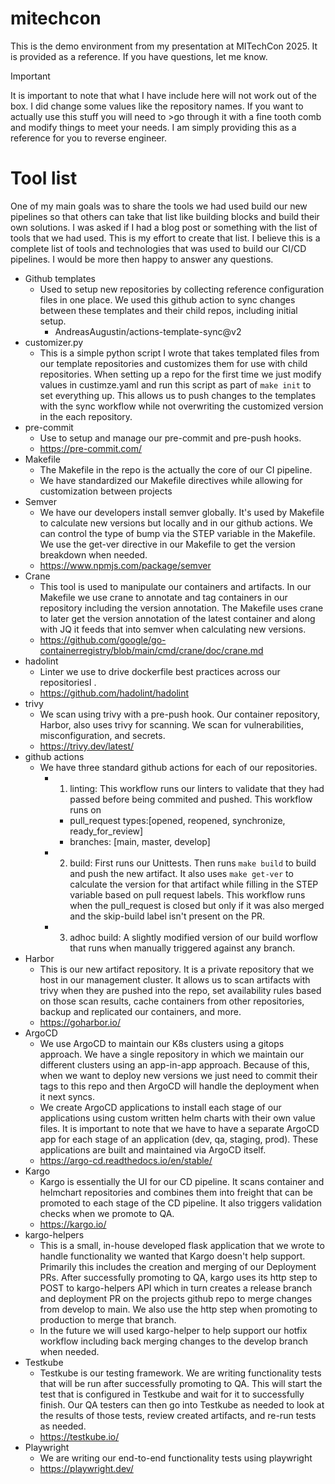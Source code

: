 # mitechcon

This is the demo environment from my presentation at MITechCon 2025.  It is provided as a reference.  If you have questions, let me know.

>[!IMPORTANT]
>It is important to note that what I have include here will not work out of the box.  I did change some values like the repository names.  If you want to actually use this stuff you will need to >go through it with a fine tooth comb and modify things to meet your needs.  I am simply providing this as a reference for you to reverse engineer.

# Tool list

One of my main goals was to share the tools we had used build our new pipelines so that others can take that list like building blocks and build their own solutions.  I was asked if I had a blog post or something with the list of tools that we had used.  This is my effort to create that list.  I believe this is a complete list of tools and technologies that was used to build our CI/CD pipelines.  I would be more then happy to answer any questions.

-  Github templates
	- Used to setup new repositories by collecting reference configuration files in one place.  We used this github action to sync changes between these templates and their child repos, including initial setup.
		- AndreasAugustin/actions-template-sync@v2
- customizer.py
	- This is a simple python script I wrote that takes templated files from our template repositories and customizes them for use with child repositories.  When setting up a repo for the first time we just modify values in custimze.yaml and run this script as part of ```make init``` to set everything up.  This allows us to push changes to the templates with the sync workflow while not overwriting the customized version in the each repository.
- pre-commit
	- Use to setup and manage our pre-commit and pre-push hooks.
	- https://pre-commit.com/
- Makefile
	- The Makefile in the repo is the actually the core of our CI  pipeline.
	- We have standardized our Makefile directives while allowing for customization  between projects
- Semver
	- We have our developers install semver globally.  It's used by Makefile to calculate new versions but locally and in our github actions.  We can control the type of bump via the STEP variable in the Makefile.  We use the get-ver directive in our Makefile to get the version breakdown when needed.
	- https://www.npmjs.com/package/semver
- Crane
	- This tool is used to manipulate our containers and artifacts.  In our Makefile we use crane to annotate and tag containers in our repository including the version annotation.  The Makefile uses crane to later get the version annotation of the latest container and along with JQ it feeds that into semver when calculating new versions.
	- https://github.com/google/go-containerregistry/blob/main/cmd/crane/doc/crane.md
- hadolint
	- Linter we use to drive dockerfile best practices across our repositoriesI .
	- https://github.com/hadolint/hadolint
- trivy
	- We scan using trivy with a pre-push hook.  Our container repository, Harbor, also uses trivy for scanning.  We scan for vulnerabilities, misconfiguration, and secrets.
	- https://trivy.dev/latest/
- github actions
	- We have three standard github actions for each of our repositories.
		- 1. linting: This workflow runs our linters to validate that they had passed before being commited and pushed.  This workflow runs on
			- pull_request types:[opened, reopened, synchronize, ready_for_review]
			- branches: [main, master, develop]
		- 2. build: First runs our Unittests.  Then runs ```make build``` to build and push the new artifact.  It also uses ```make get-ver``` to calculate the version for that artifact while filling in the STEP variable based on pull request labels.  This workflow runs when the pull_request is closed but only if it was also merged and the skip-build label isn't present on the PR.
		- 3. adhoc build: A slightly modified version of our build worflow that runs when manually triggered against any branch.
- Harbor
	- This is our new artifact repository.  It is a private repository that we host in our management cluster.  It allows us to scan artifacts with trivy when they are pushed into the repo, set availability rules based on those scan results, cache containers from other repositories, backup and replicated our containers, and more.
	- https://goharbor.io/
- ArgoCD
	- We use ArgoCD to maintain our K8s clusters using a gitops approach.  We have a single repository in which we maintain our different clusters using an app-in-app approach.  Because of this, when we want to deploy new versions we just need to commit their tags to this repo and then ArgoCD will handle the deployment when it next syncs.
	- We create ArgoCD applications to install each stage of our applications using custom written helm charts with their own value files.  It is important to note that we have to have a separate ArgoCD app for each stage of an application (dev, qa, staging, prod).  These applications are built and maintained via ArgoCD itself.
	- https://argo-cd.readthedocs.io/en/stable/
- Kargo
	- Kargo is essentially the UI for our CD pipeline.  It scans container and helmchart repositories and combines them into freight that can be  promoted to each stage of the CD pipeline.  It also triggers validation checks when we promote to QA.
	- https://kargo.io/
- kargo-helpers
	- This is a small, in-house developed flask application that we wrote to handle functionality we wanted that Kargo doesn't help support.  Primarily this includes the creation and merging of our Deployment PRs.  After successfully promoting to QA, kargo uses its http step to POST to kargo-helpers API which in turn creates a release branch and deployment PR on the projects github repo to merge changes from develop to main.  We also use the http step when promoting to production to merge that branch.
	- In the future we will used kargo-helper to help support our hotfix workflow including back merging changes to the develop branch when needed.
- Testkube
	- Testkube is our testing framework.  We are writing  functionality tests that will be run after successfully promoting to QA.  This will start the test that is configured in Testkube and wait for it to successfully finish.  Our QA testers can then go into Testkube as needed to look at the results of those tests, review created artifacts, and re-run tests as needed.
	- https://testkube.io/
- Playwright
	- We are writing our end-to-end functionality tests using playwright
	- https://playwright.dev/

